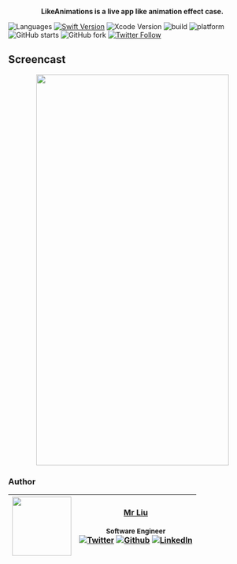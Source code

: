 <p align="center"> <b>LikeAnimations is a live app like animation effect case. </b></p> 


![Languages](https://img.shields.io/badge/language-swift%20-orange.svg?style=flat)
[![Swift Version](https://img.shields.io/badge/swift-5.1+-blue.svg?style=flat)](https://developer.apple.com/swift/)
![Xcode Version](https://img.shields.io/badge/xcode-11+-yellow.svg)
![build ](https://img.shields.io/appveyor/ci/gruntjs/grunt/master.svg)
![platform](https://img.shields.io/badge/platform-ios-lightgrey.svg)
![GitHub starts](https://img.shields.io/github/stars/ChinaHackers/LikeAnimations.svg?style=social&label=Stars)
![GitHub fork](https://img.shields.io/github/forks/ChinaHackers/LikeAnimations.svg?style=social&label=Fork)
[![Twitter Follow](https://img.shields.io/twitter/follow/LiuChuan_.svg?style=social)](https://twitter.com/LiuChuan_)


## Screencast

<p align="center"> 
<img  src="https://github.com/ChinaHackers/LCWaveView/raw/master/Design/show.gif" width="391" height="795"></p>




### Author
| [<img src="https://avatars2.githubusercontent.com/u/11488337?s=460&v=4" width="120px;"/>](https://github.com/ChinaHackers)  |  [Mr Liu](https://github.com/ChinaHackers)<br/><br/><sub>Software Engineer</sub><br/> [![Twitter][1.1]][1] [![Github][2.1]][2] [![LinkedIn][3.1]][3] |
| :------------: | :------------: |

[1.1]: http://i.imgur.com/wWzX9uB.png (twitter icon without padding)
[2.1]: http://i.imgur.com/9I6NRUm.png (github icon without padding)
[3.1]: https://www.kingsfund.org.uk/themes/custom/kingsfund/dist/img/svg/sprite-icon-linkedin.svg (linkedin icon)

[1]: https://twitter.com/LiuChuan_
[2]: https://github.com/ChinaHackers
[3]: https://www.linkedin.com/in/chuan-liu-00359115a/

